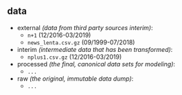 ## data

* external _(data from third party sources interim)_:
    * `n+1` (12/2016-03/2019)
    * `news_lenta.csv.gz` (09/1999-07/2018)
* interim _(intermediate data that has been transformed)_:
    * `nplus1.csv.gz` (12/2016-03/2019)
* processed _(the final, canonical data sets for modeling)_:
    * `...`
* raw _(the original, immutable data dump)_:
    * `...`